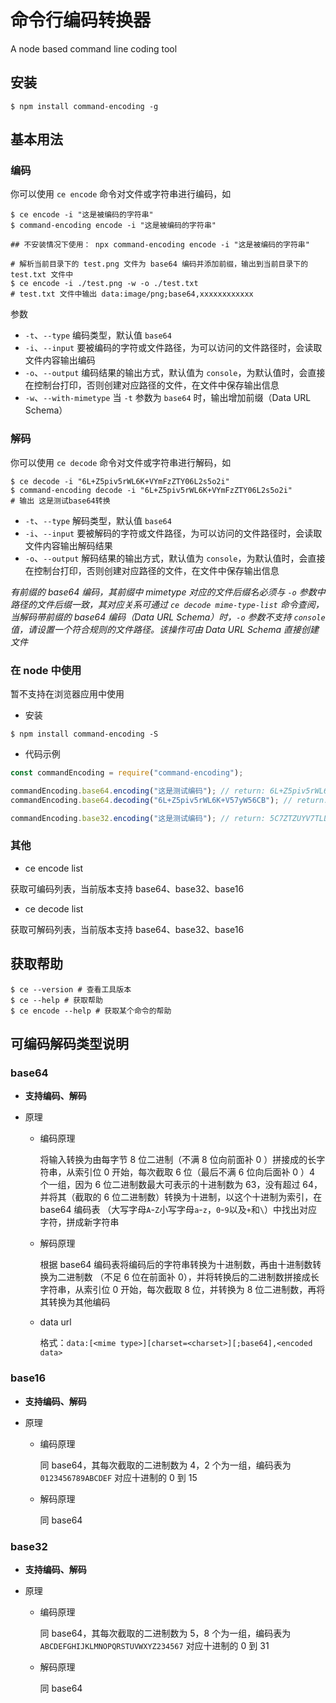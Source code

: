 # 命令行编码转换器

A node based command line coding tool

## 安装

```shell
$ npm install command-encoding -g
```

## 基本用法

### 编码

你可以使用 `ce encode` 命令对文件或字符串进行编码，如

```shell
$ ce encode -i "这是被编码的字符串"
$ command-encoding encode -i "这是被编码的字符串"

## 不安装情况下使用： npx command-encoding encode -i "这是被编码的字符串"
```

```shell
# 解析当前目录下的 test.png 文件为 base64 编码并添加前缀，输出到当前目录下的 test.txt 文件中
$ ce encode -i ./test.png -w -o ./test.txt
# test.txt 文件中输出 data:image/png;base64,xxxxxxxxxxxx
```

参数

- `-t`、`--type` 编码类型，默认值 `base64`
- `-i`、`--input` 要被编码的字符或文件路径，为可以访问的文件路径时，会读取文件内容输出编码
- `-o`、`--output` 编码结果的输出方式，默认值为 `console`，为默认值时，会直接在控制台打印，否则创建对应路径的文件，在文件中保存输出信息
- `-w`、`--with-mimetype` 当 `-t` 参数为 `base64` 时，输出增加前缀（Data URL Schema）

### 解码

你可以使用 `ce decode` 命令对文件或字符串进行解码，如

```shell
$ ce decode -i "6L+Z5piv5rWL6K+VYmFzZTY06L2s5o2i"
$ command-encoding decode -i "6L+Z5piv5rWL6K+VYmFzZTY06L2s5o2i"
# 输出 这是测试base64转换
```

- `-t`、`--type` 解码类型，默认值 `base64`
- `-i`、`--input` 要被解码的字符或文件路径，为可以访问的文件路径时，会读取文件内容输出解码结果
- `-o`、`--output` 解码结果的输出方式，默认值为 `console`，为默认值时，会直接在控制台打印，否则创建对应路径的文件，在文件中保存输出信息

*有前缀的 base64 编码，其前缀中 mimetype 对应的文件后缀名必须与 `-o` 参数中路径的文件后缀一致，其对应关系可通过 `ce decode mime-type-list` 命令查阅，当解码带前缀的 base64 编码（Data URL Schema）时，`-o` 参数不支持 `console` 值，请设置一个符合规则的文件路径。该操作可由 Data URL Schema 直接创建文件*

### 在 node 中使用

暂不支持在浏览器应用中使用

- 安装

```shell
$ npm install command-encoding -S
```

- 代码示例

```js
const commandEncoding = require("command-encoding");

commandEncoding.base64.encoding("这是测试编码"); // return: 6L+Z5piv5rWL6K+V57yW56CB
commandEncoding.base64.decoding("6L+Z5piv5rWL6K+V57yW56CB"); // return: Buffer<xxxx>

commandEncoding.base32.encoding("这是测试编码"); // return: 5C7ZTZUYV7TLLC7IV6K6PPEW46QIC
```

### 其他

- ce encode list

获取可编码列表，当前版本支持 base64、base32、base16

- ce decode list

获取可解码列表，当前版本支持 base64、base32、base16

## 获取帮助

```shell
$ ce --version # 查看工具版本
$ ce --help # 获取帮助
$ ce encode --help # 获取某个命令的帮助
```

## 可编码解码类型说明

### base64

+ **支持编码、解码**

+ 原理

  + 编码原理

    将输入转换为由每字节 8 位二进制（不满 8 位向前面补 0 ）拼接成的长字符串，从索引位 0 开始，每次截取 6 位（最后不满 6 位向后面补 0 ）4 个一组，因为 6 位二进制数最大可表示的十进制数为 63，没有超过 64，并将其（截取的 6 位二进制数）转换为十进制，以这个十进制为索引，在 base64 编码表 （大写字母`A`-`Z`小写字母`a`-`z`，`0`-`9`以及`+`和`\`）中找出对应字符，拼成新字符串

  + 解码原理

    根据 base64 编码表将编码后的字符串转换为十进制数，再由十进制数转换为二进制数 （不足 6 位在前面补 0），并将转换后的二进制数拼接成长字符串，从索引位 0 开始，每次截取 8 位，并转换为 8 位二进制数，再将其转换为其他编码

  + data url 

    格式：`data:[<mime type>][charset=<charset>][;base64],<encoded data>`

### base16

+ **支持编码、解码**

+ 原理

  + 编码原理

    同 base64，其每次截取的二进制数为 4，2 个为一组，编码表为 `0123456789ABCDEF` 对应十进制的 0 到 15

  + 解码原理

    同 base64

### base32

+ **支持编码、解码**

+ 原理

  + 编码原理

    同 base64，其每次截取的二进制数为 5，8 个为一组，编码表为 `ABCDEFGHIJKLMNOPQRSTUVWXYZ234567` 对应十进制的 0 到 31

  + 解码原理

    同 base64

